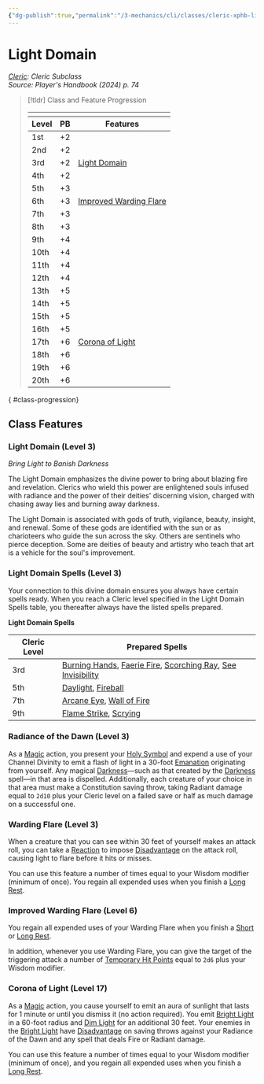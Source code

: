```yaml
---
{"dg-publish":true,"permalink":"/3-mechanics/cli/classes/cleric-xphb-light-domain-xphb/","tags":["ttrpg-cli/compendium/src/5e/xphb","ttrpg-cli/domain/light","ttrpg-cli/subclass/cleric/light"],"noteIcon":""}
---
```


# Light Domain
*[Cleric](./cleric-xphb.md): Cleric Subclass*  
*Source: Player's Handbook (2024) p. 74*  

> [!tldr] Class and Feature Progression
> 
> <table class="class-progression">
> <thead>
> <tr><th colspan='3'></th></tr>
> <tr class="class-progression"><th class"level">Level</th><th class"pb">PB</th><th class"feature">Features</th></tr>
> </thead><tbody>
> <tr class="class-progression"><td class"level">1st</td><td class"pb">+2</td><td class"feature"></td></tr>
> <tr class="class-progression"><td class"level">2nd</td><td class"pb">+2</td><td class"feature"></td></tr>
> <tr class="class-progression"><td class"level">3rd</td><td class"pb">+2</td><td class"feature"><a href='#Light Domain (Level 3)' class='internal-link'>Light Domain</a></td></tr>
> <tr class="class-progression"><td class"level">4th</td><td class"pb">+2</td><td class"feature"></td></tr>
> <tr class="class-progression"><td class"level">5th</td><td class"pb">+3</td><td class"feature"></td></tr>
> <tr class="class-progression"><td class"level">6th</td><td class"pb">+3</td><td class"feature"><a href='#Improved Warding Flare (Level 6)' class='internal-link'>Improved Warding Flare</a></td></tr>
> <tr class="class-progression"><td class"level">7th</td><td class"pb">+3</td><td class"feature"></td></tr>
> <tr class="class-progression"><td class"level">8th</td><td class"pb">+3</td><td class"feature"></td></tr>
> <tr class="class-progression"><td class"level">9th</td><td class"pb">+4</td><td class"feature"></td></tr>
> <tr class="class-progression"><td class"level">10th</td><td class"pb">+4</td><td class"feature"></td></tr>
> <tr class="class-progression"><td class"level">11th</td><td class"pb">+4</td><td class"feature"></td></tr>
> <tr class="class-progression"><td class"level">12th</td><td class"pb">+4</td><td class"feature"></td></tr>
> <tr class="class-progression"><td class"level">13th</td><td class"pb">+5</td><td class"feature"></td></tr>
> <tr class="class-progression"><td class"level">14th</td><td class"pb">+5</td><td class"feature"></td></tr>
> <tr class="class-progression"><td class"level">15th</td><td class"pb">+5</td><td class"feature"></td></tr>
> <tr class="class-progression"><td class"level">16th</td><td class"pb">+5</td><td class"feature"></td></tr>
> <tr class="class-progression"><td class"level">17th</td><td class"pb">+6</td><td class"feature"><a href='#Corona of Light (Level 17)' class='internal-link'>Corona of Light</a></td></tr>
> <tr class="class-progression"><td class"level">18th</td><td class"pb">+6</td><td class"feature"></td></tr>
> <tr class="class-progression"><td class"level">19th</td><td class"pb">+6</td><td class"feature"></td></tr>
> <tr class="class-progression"><td class"level">20th</td><td class"pb">+6</td><td class"feature"></td></tr>
> </tbody></table>
{ #class-progression}




## Class Features

### Light Domain (Level 3)

*Bring Light to Banish Darkness*

The Light Domain emphasizes the divine power to bring about blazing fire and revelation. Clerics who wield this power are enlightened souls infused with radiance and the power of their deities' discerning vision, charged with chasing away lies and burning away darkness.

The Light Domain is associated with gods of truth, vigilance, beauty, insight, and renewal. Some of these gods are identified with the sun or as charioteers who guide the sun across the sky. Others are sentinels who pierce deception. Some are deities of beauty and artistry who teach that art is a vehicle for the soul's improvement.

### Light Domain Spells (Level 3)

Your connection to this divine domain ensures you always have certain spells ready. When you reach a Cleric level specified in the Light Domain Spells table, you thereafter always have the listed spells prepared.

**Light Domain Spells**

| Cleric Level | Prepared Spells |
|--------------|-----------------|
| 3rd | [Burning Hands](3-Mechanics/CLI/spells/burning-hands-xphb.md), [Faerie Fire](3-Mechanics/CLI/spells/faerie-fire-xphb.md), [Scorching Ray](3-Mechanics/CLI/spells/scorching-ray-xphb.md), [See Invisibility](3-Mechanics/CLI/spells/see-invisibility-xphb.md) |
| 5th | [Daylight](3-Mechanics/CLI/spells/daylight-xphb.md), [Fireball](3-Mechanics/CLI/spells/fireball-xphb.md) |
| 7th | [Arcane Eye](3-Mechanics/CLI/spells/arcane-eye-xphb.md), [Wall of Fire](3-Mechanics/CLI/spells/wall-of-fire-xphb.md) |
| 9th | [Flame Strike](3-Mechanics/CLI/spells/flame-strike-xphb.md), [Scrying](3-Mechanics/CLI/spells/scrying-xphb.md) |{ #light-domain-spells}


### Radiance of the Dawn (Level 3)

As a [Magic](3-Mechanics/CLI/rules/actions.md#Magic) action, you present your [Holy Symbol](3-Mechanics/CLI/items/holy-symbol-xphb.md) and expend a use of your Channel Divinity to emit a flash of light in a 30-foot [Emanation](3-Mechanics/CLI/rules/variant-rules/emanation-area-of-effect-xphb.md) originating from yourself. Any magical [Darkness](3-Mechanics/CLI/rules/variant-rules/darkness-xphb.md)—such as that created by the [Darkness](3-Mechanics/CLI/spells/darkness-xphb.md) spell—in that area is dispelled. Additionally, each creature of your choice in that area must make a Constitution saving throw, taking Radiant damage equal to `2d10` plus your Cleric level on a failed save or half as much damage on a successful one.

### Warding Flare (Level 3)

When a creature that you can see within 30 feet of yourself makes an attack roll, you can take a [Reaction](3-Mechanics/CLI/rules/variant-rules/reaction-xphb.md) to impose [Disadvantage](3-Mechanics/CLI/rules/variant-rules/disadvantage-xphb.md) on the attack roll, causing light to flare before it hits or misses.

You can use this feature a number of times equal to your Wisdom modifier (minimum of once). You regain all expended uses when you finish a [Long Rest](3-Mechanics/CLI/rules/variant-rules/long-rest-xphb.md).

### Improved Warding Flare (Level 6)

You regain all expended uses of your Warding Flare when you finish a [Short](3-Mechanics/CLI/rules/variant-rules/short-rest-xphb.md) or [Long Rest](3-Mechanics/CLI/rules/variant-rules/long-rest-xphb.md).

In addition, whenever you use Warding Flare, you can give the target of the triggering attack a number of [Temporary Hit Points](3-Mechanics/CLI/rules/variant-rules/temporary-hit-points-xphb.md) equal to `2d6` plus your Wisdom modifier.

### Corona of Light (Level 17)

As a [Magic](3-Mechanics/CLI/rules/actions.md#Magic) action, you cause yourself to emit an aura of sunlight that lasts for 1 minute or until you dismiss it (no action required). You emit [Bright Light](3-Mechanics/CLI/rules/variant-rules/bright-light-xphb.md) in a 60-foot radius and [Dim Light](3-Mechanics/CLI/rules/variant-rules/dim-light-xphb.md) for an additional 30 feet. Your enemies in the [Bright Light](3-Mechanics/CLI/rules/variant-rules/bright-light-xphb.md) have [Disadvantage](3-Mechanics/CLI/rules/variant-rules/disadvantage-xphb.md) on saving throws against your Radiance of the Dawn and any spell that deals Fire or Radiant damage.

You can use this feature a number of times equal to your Wisdom modifier (minimum of once), and you regain all expended uses when you finish a [Long Rest](3-Mechanics/CLI/rules/variant-rules/long-rest-xphb.md).